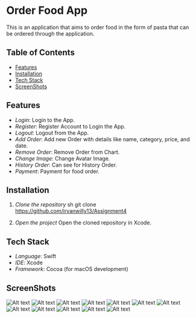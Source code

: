 
# Order Food App

This is an application that aims to order food in the form of pasta that can be ordered through the application.

## Table of Contents
- [Features](#features)
- [Installation](#installation)
- [Tech Stack](#tech-stack)
- [ScreenShots](#ScreenShots)


## Features
- *Login*: Login to the App.
- *Register*:  Register Account to Login the App.
- *Logout*: Logout from the App.
- *Add Order*: Add new Order with details like name, category, price, and date.
- *Remove Order*: Remove Order from Chart.
- *Change Image*: Change Avatar Image.
- *History Order*: Can see for History Order.
- *Payment*:  Payment for food order.


## Installation

1. *Clone the repository*
   sh
   git clone https://github.com/irvanwilly13/Assignment4

2. *Open the project*
   Open the cloned repository in Xcode.

## Tech Stack

- *Language*: Swift
- *IDE*: Xcode
- *Framework*: Cocoa (for macOS development)

## ScreenShots

![Alt text](./OrderFoodImage/1.png)
![Alt text](./OrderFoodImage/2.png)
![Alt text](./OrderFoodImage/3.png)
![Alt text](./OrderFoodImage/4.png)
![Alt text](./OrderFoodImage/5.png)
![Alt text](./OrderFoodImage/6.png)
![Alt text](./OrderFoodImage/7.png)
![Alt text](./OrderFoodImage/8.png)
![Alt text](./OrderFoodImage/9.png)
![Alt text](./OrderFoodImage/10.png)
![Alt text](./OrderFoodImage/11.png)
![Alt text](./OrderFoodImage/12.png)




